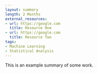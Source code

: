 ```yaml
---
layout: summary
length: 2 Months
external_resources:
- url: https://google.com
  title: Resource One
- url: https://google.com
  title: Resource Two
tags:
- Machine Learning
- Statistical Analysis
---
```


This is an example summary of some work.